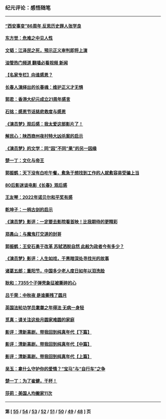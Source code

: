 ### 纪元评论：感悟随笔
---
#### [“西安事变”86周年 反思历史罪人张学良](../../pages/nsc1035/n13882019.md?12130330) 
#### [东方觉：危难之中见人性](../../pages/nsc1035/n13881549.md?12130330) 
#### [文韬：江泽民之死，预示正义审判即将上演](../../pages/nsc1035/n13877698.md?12130330) 
#### [油管热门频道 翻墙必看视频 新闻](ok?12130330)
#### [【名家专栏】向谁感恩？](../../pages/nsc1035/n13873797.md?12130330) 
#### [长春人演绎出的长春魂：维护正义才无惧](../../pages/nsc1035/n13871764.md?12130330) 
#### [郭君：香港大纪元成立21周年感言](../../pages/nsc1035/n13871269.md?12130330) 
#### [石铭：感恩节话慈悲救度与感恩](../../pages/nsc1035/n13869863.md?12130330) 
#### [《演员梦》观后感：我太爱这部影片了！](../../pages/nsc1035/n13866783.md?12130330) 
#### [解民心：陕西商州夜村特大凶杀案的启示](../../pages/nsc1035/n13865339.md?12130330) 
#### [《演员梦》的文学：同“因”不同“果”的另一因缘](../../pages/nsc1035/n13863930.md?12130330) 
#### [楚一丁：文化与帝王](../../pages/nsc1035/n13863143.md?12130330) 
#### [郭振鹤：天下没有白吃午餐，愈急于想找到工作的人就愈容易受骗上当](../../pages/nsc1035/n13860772.md?12130330) 
#### [80后影迷谈电影《长春》观后感](../../pages/nsc1035/n13852708.md?12130330) 
#### [王友琴：2022年诺贝尔和平奖有感](../../pages/nsc1035/n13848079.md?12130330) 
#### [乾坤子：一柄古剑的启示](../../pages/nsc1035/n13841954.md?12130330) 
#### [《演员梦》影评：一定要去影院看首映！比我期待的更精彩](../../pages/nsc1035/n13840865.md?12130330) 
#### [郑愚山：与魔鬼打交道的封哥](../../pages/nsc1035/n13840314.md?12130330) 
#### [郭振鹤：王安石勇于改革 苏轼洒脱自然 此般为政者今有多少？](../../pages/nsc1035/n13836901.md?12130330) 
#### [《演员梦》影评：人生如戏，于黑暗深处寻找光的故事](../../pages/nsc1035/n13832182.md?12130330) 
#### [诸葛五郎：重阳节，中国多少老人度日如年以泪洗脸](../../pages/nsc1035/n13831696.md?12130330) 
#### [耿和：7355个子弹壳象征被撕碎的心](../../pages/nsc1035/n13830612.md?12130330) 
#### [吕千荣：中秋夜 是谁撕残了圆月](../../pages/nsc1035/n13824365.md?12130330) 
#### [英国法轮功学员耄耋之年得法 无病一身轻](../../pages/nsc1035/n13821415.md?12130330) 
#### [觅真：请关注这些月圆家难圆的家庭](../../pages/nsc1035/n13817374.md?12130330) 
#### [影评：清新喜剧，带我回到纯真年代【下篇】](../../pages/nsc1035/n13806698.md?12130330) 
#### [影评：清新喜剧，带我回到纯真年代【中篇】](../../pages/nsc1035/n13806120.md?12130330) 
#### [影评：清新喜剧，带我回到纯真年代【上篇】](../../pages/nsc1035/n13805467.md?12130330) 
#### [吴玉：拿什么守护你的爱情？“宝马”与“自行车”之争](../../pages/nsc1035/n13804482.md?12130330) 
#### [楚一丁：为了崔健，干杯！](../../pages/nsc1035/n13802006.md?12130330) 
#### [莎莉：美国人均搬家11次](../../pages/nsc1035/n13801777.md?12130330) 

---
#### 第 [ [55](./55.md?12130330) / [54](./54.md?12130330) / [53](./53.md?12130330) / [52](./52.md?12130330) / [51](./51.md?12130330) / [50](./50.md?12130330) / [49](./49.md?12130330) / [48](./48.md?12130330) ] 页
